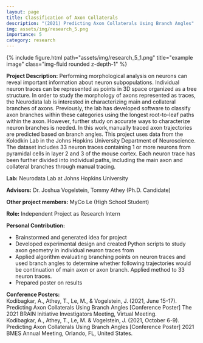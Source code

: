 ```yaml
---
layout: page
title: Classification of Axon Collaterals
description: "(2021) Predicting Axon Collaterals Using Branch Angles"
img: assets/img/research_5.png
importance: 5
category: research
---
```


<div class="row">
    <div class="col-sm mt-3 mt-md-0">
        {% include figure.html path="assets/img/research_5_1.png" title="example image" class="img-fluid rounded z-depth-1" %}
    </div>
</div>

**Project Description:** Performing morphological analysis on neurons can reveal important information about neuron subpopulations. Individual neuron traces can be represented as points in 3D space organized as a tree structure. In order to study the morphology of axons represented as traces, the Neurodata lab is interested in characterizing main and collateral branches of axons. Previously, the lab has developed software to classify axon branches within these categories using the longest root-to-leaf paths within the axon. However, further study on accurate ways to characterize neuron branches is needed. In this work,manually traced axon trajectories are predicted based on branch angles. This project uses data from the Kolodkin Lab in the Johns Hopkins University Department of Neuroscience. The dataset includes 33 neuron traces containing 1 or more neurons from pyramidal cells in layer 2 and 3 of the mouse cortex. Each neuron trace has been further divided into individual paths, including the main axon and collateral branches through manual tracing. 

**Lab:** Neurodata Lab at Johns Hopkins University

**Advisors:**  Dr. Joshua Vogelstein, Tommy Athey (Ph.D. Candidate)

**Other project members:** MyCo Le (High School Student)

**Role:** Independent Project as Research Intern 

**Personal Contribution:**
- Brainstormed and generated idea for project
- Developed experimental design and created Python scripts to study axon geometry in individual neuron traces from
- Applied algorithm evaluating branching points on neuron traces and used branch angles to determine whether following trajectories would be continuation of main axon or axon branch. Applied method to 33 neuron traces. 
- Prepared poster on results

**Conference Posters:**  
Kodibagkar, A., Athey, T., Le, M., & Vogelstein, J. (2021, June 15-17). Predicting Axon Collaterals Using Branch Angles [Conference Poster] The 2021 BRAIN Initiative Investigators Meeting, Virtual Meeting.  
Kodibagkar, A., Athey, T., Le, M. & Vogelstein, J. (2021, October 6-9). Predicting Axon Collaterals Using Branch Angles [Conference Poster] 2021 BMES Annual Meeting, Orlando, FL, United States.

